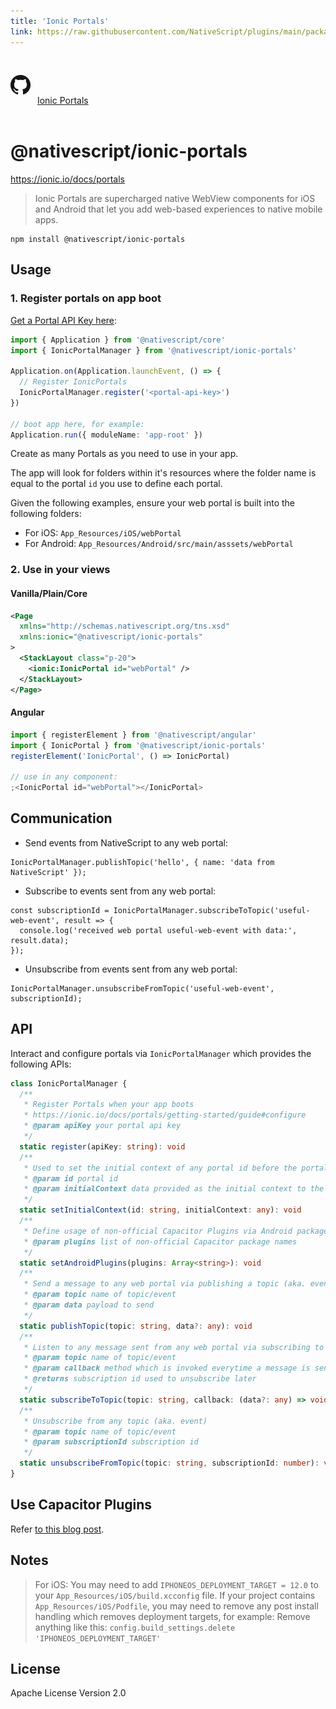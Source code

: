 ```yaml
---
title: 'Ionic Portals'
link: https://raw.githubusercontent.com/NativeScript/plugins/main/packages/ionic-portals/README.md
---
```


<div style="width: 100%; padding: 1.2em 0em">
	<img alt="github logo" src="../assets/images/github/GitHub-Mark-32px.png" style="display: inline; margin: 1em 0.5em 1em 0em">
	<a href="https://github.com/NativeScript/plugins/tree/main/packages/ionic-portals" target="_blank" noopener>Ionic Portals</a>
</div>

# @nativescript/ionic-portals

https://ionic.io/docs/portals

> Ionic Portals are supercharged native WebView components for iOS and Android that let you add web-based experiences to native mobile apps.

```cli
npm install @nativescript/ionic-portals
```

## Usage

### 1. Register portals on app boot

[Get a Portal API Key here](https://ionic.io/docs/portals/getting-started/guide):

```ts
import { Application } from '@nativescript/core'
import { IonicPortalManager } from '@nativescript/ionic-portals'

Application.on(Application.launchEvent, () => {
  // Register IonicPortals
  IonicPortalManager.register('<portal-api-key>')
})

// boot app here, for example:
Application.run({ moduleName: 'app-root' })
```

Create as many Portals as you need to use in your app.

The app will look for folders within it's resources where the folder name is equal to the portal `id` you use to define each portal.

Given the following examples, ensure your web portal is built into the following folders:

- For iOS: `App_Resources/iOS/webPortal`
- For Android: `App_Resources/Android/src/main/asssets/webPortal`

### 2. Use in your views

#### Vanilla/Plain/Core

```xml
<Page
  xmlns="http://schemas.nativescript.org/tns.xsd"
  xmlns:ionic="@nativescript/ionic-portals"
>
  <StackLayout class="p-20">
    <ionic:IonicPortal id="webPortal" />
  </StackLayout>
</Page>
```

#### Angular

```ts
import { registerElement } from '@nativescript/angular'
import { IonicPortal } from '@nativescript/ionic-portals'
registerElement('IonicPortal', () => IonicPortal)

// use in any component:
;<IonicPortal id="webPortal"></IonicPortal>
```

## Communication

- Send events from NativeScript to any web portal:

```
IonicPortalManager.publishTopic('hello', { name: 'data from NativeScript' });
```

- Subscribe to events sent from any web portal:

```
const subscriptionId = IonicPortalManager.subscribeToTopic('useful-web-event', result => {
  console.log('received web portal useful-web-event with data:', result.data);
});
```

- Unsubscribe from events sent from any web portal:

```
IonicPortalManager.unsubscribeFromTopic('useful-web-event', subscriptionId);
```

## API

Interact and configure portals via `IonicPortalManager` which provides the following APIs:

```ts
class IonicPortalManager {
  /**
   * Register Portals when your app boots
   * https://ionic.io/docs/portals/getting-started/guide#configure
   * @param apiKey your portal api key
   */
  static register(apiKey: string): void
  /**
   * Used to set the initial context of any portal id before the portal is shown
   * @param id portal id
   * @param initialContext data provided as the initial context to the portal
   */
  static setInitialContext(id: string, initialContext: any): void
  /**
   * Define usage of non-official Capacitor Plugins via Android package names
   * @param plugins list of non-official Capacitor package names
   */
  static setAndroidPlugins(plugins: Array<string>): void
  /**
   * Send a message to any web portal via publishing a topic (aka. event)
   * @param topic name of topic/event
   * @param data payload to send
   */
  static publishTopic(topic: string, data?: any): void
  /**
   * Listen to any message sent from any web portal via subscribing to the topic (aka. event)
   * @param topic name of topic/event
   * @param callback method which is invoked everytime a message is sent via the topic
   * @returns subscription id used to unsubscribe later
   */
  static subscribeToTopic(topic: string, callback: (data?: any) => void): number
  /**
   * Unsubscribe from any topic (aka. event)
   * @param topic name of topic/event
   * @param subscriptionId subscription id
   */
  static unsubscribeFromTopic(topic: string, subscriptionId: number): void
}
```

## Use Capacitor Plugins

Refer [to this blog post](https://blog.nativescript.org/ionic-portals-with-capacitor-plugins).

## Notes

> For iOS:
> You may need to add `IPHONEOS_DEPLOYMENT_TARGET = 12.0` to your `App_Resources/iOS/build.xcconfig` file.
> If your project contains `App_Resources/iOS/Podfile`, you may need to remove any post install handling which removes deployment targets, for example:
> Remove anything like this: `config.build_settings.delete 'IPHONEOS_DEPLOYMENT_TARGET'`

## License

Apache License Version 2.0

